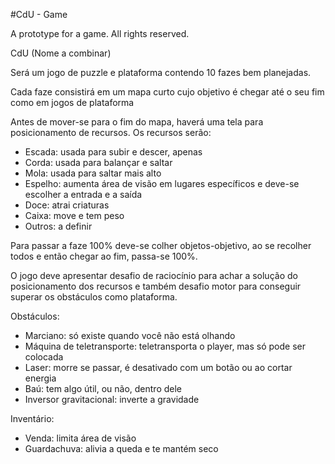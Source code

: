 #CdU - Game

A prototype for a game. All rights reserved.

CdU (Nome a combinar)

Será um jogo de puzzle e plataforma contendo 10 fazes bem planejadas.

Cada faze consistirá em um mapa curto cujo objetivo é chegar até o seu fim
como em jogos de plataforma

Antes de mover-se para o fim do mapa, haverá uma tela para posicionamento de
recursos. Os recursos serão:

- Escada: usada para subir e descer, apenas
- Corda: usada para balançar e saltar
- Mola: usada para saltar mais alto
- Espelho: aumenta área de visão
	em lugares específicos e deve-se escolher a entrada e a saída
- Doce: atrai criaturas
- Caixa: move e tem peso
- Outros: a definir

Para passar a faze 100% deve-se colher objetos-objetivo, ao se recolher todos
e então chegar ao fim, passa-se 100%.

O jogo deve apresentar desafio de raciocínio para achar a solução do posicionamento
dos recursos e também desafio motor para conseguir superar os obstáculos como
plataforma.

Obstáculos:

- Marciano: só existe quando você não está olhando
- Máquina de teletransporte: teletransporta o player, mas só pode ser colocada
- Laser: morre se passar, é desativado com um botão ou ao cortar energia
- Baú: tem algo útil, ou não, dentro dele
- Inversor gravitacional: inverte a gravidade

Inventário:

- Venda: limita área de visão
- Guardachuva: alivia a queda e te mantém seco
